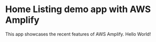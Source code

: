 # Home Listing demo app with AWS Amplify

This app showcases the recent features of AWS Amplify.
Hello World!